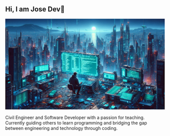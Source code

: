 ## Hi, I am Jose Dev👋

<p align="center">
  <img src="./images/mainImage.jpeg" alt="Descripción de la imagen" />
</p>
<div>
<p>Civil Engineer and Software Developer with a passion for teaching. Currently guiding others to learn programming and bridging the gap between engineering and technology through coding.</p>
</div>



<!--
**devjldp/devjldp** is a ✨ _special_ ✨ repository because its `README.md` (this file) appears on your GitHub profile.

Here are some ideas to get you started:

- 🔭 I’m currently working on ...
- 🌱 I’m currently learning ...
- 👯 I’m looking to collaborate on ...
- 🤔 I’m looking for help with ...
- 💬 Ask me about ...
- 📫 How to reach me: ...
- 😄 Pronouns: ...
- ⚡ Fun fact: ...
-->
